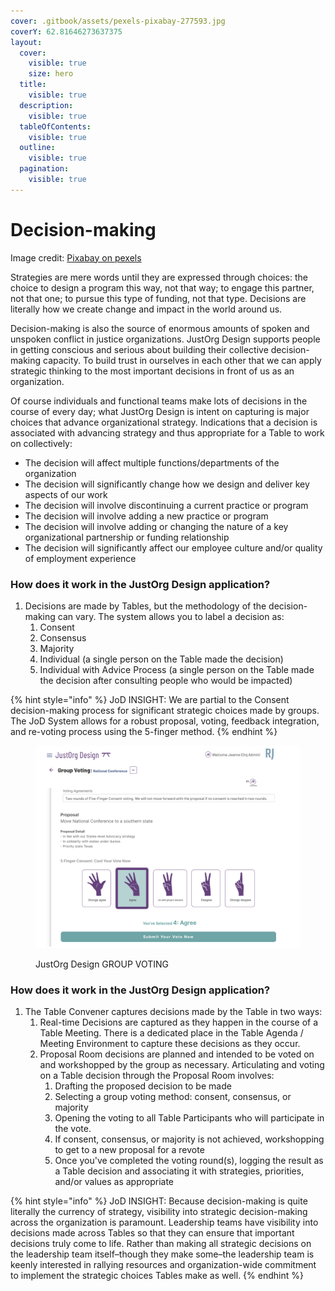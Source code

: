```yaml
---
cover: .gitbook/assets/pexels-pixabay-277593.jpg
coverY: 62.81646273637375
layout:
  cover:
    visible: true
    size: hero
  title:
    visible: true
  description:
    visible: true
  tableOfContents:
    visible: true
  outline:
    visible: true
  pagination:
    visible: true
---
```


# Decision-making

Image credit: [Pixabay on pexels](https://www.pexels.com/photo/architecture-black-and-white-challenge-chance-277593/)



Strategies are mere words until they are expressed through choices: the choice to design a program this way, not that way; to engage this partner, not that one; to pursue this type of funding, not that type. Decisions are literally how we create change and impact in the world around us.

Decision-making is also the source of enormous amounts of spoken and unspoken conflict in justice organizations. JustOrg Design supports people in getting conscious and serious about building their collective decision-making capacity. To build trust in ourselves in each other that we can apply strategic thinking to the most important decisions in front of us as an organization.

Of course individuals and functional teams make lots of decisions in the course of every day; what JustOrg Design is intent on capturing is major choices that advance organizational strategy. Indications that a decision is associated with advancing strategy and thus appropriate for a Table to work on collectively:

* The decision will affect multiple functions/departments of the organization
* The decision will significantly change how we design and deliver key aspects of our work
* The decision will involve discontinuing a current practice or program
* The decision will involve adding a new practice or program
* The decision will involve adding or changing the nature of a key organizational partnership or funding relationship
* The decision will significantly affect our employee culture and/or quality of employment experience

### How does it work in the JustOrg Design application?

1. Decisions are made by Tables, but the methodology of the decision-making can vary. The system allows you to label a decision as:
   1. Consent
   2. Consensus
   3. Majority
   4. Individual (a single person on the Table made the decision)
   5. Individual with Advice Process (a single person on the Table made the decision after consulting people who would be impacted)

{% hint style="info" %}
JoD INSIGHT: We are partial to the Consent decision-making process for significant strategic choices made by groups. The JoD System allows for a robust proposal, voting, feedback integration, and re-voting process using the 5-finger method.
{% endhint %}

<figure><img src=".gitbook/assets/Screenshot 2024-07-21 at 10.47.15 AM.png" alt=""><figcaption><p>JustOrg Design GROUP VOTING</p></figcaption></figure>

### How does it work in the JustOrg Design application?

1. The Table Convener captures decisions made by the Table in two ways:
   1. Real-time Decisions are captured as they happen in the course of a Table Meeting. There is a dedicated place in the Table Agenda / Meeting Environment to capture these decisions as they occur.
   2. Proposal Room decisions are planned and intended to be voted on and workshopped by the group as necessary. Articulating and voting on a Table decision through the Proposal Room involves:
      1. Drafting the proposed decision to be made
      2. Selecting a group voting method: consent, consensus, or majority
      3. Opening the voting to all Table Participants who will participate in the vote.
      4. If consent, consensus, or majority is not achieved, workshopping to get to a new proposal for a revote
      5. Once you've completed the voting round(s), logging the result as a Table decision and associating it with strategies, priorities, and/or values as appropriate

{% hint style="info" %}
JoD INSIGHT: Because decision-making is quite literally the currency of strategy, visibility into strategic decision-making across the organization is paramount. Leadership teams have visibility into decisions made across Tables so that they can ensure that important decisions truly come to life. Rather than making all strategic decisions on the leadership team itself–though they make some–the leadership team is keenly interested in rallying resources and organization-wide commitment to implement the strategic choices Tables make as well.
{% endhint %}
